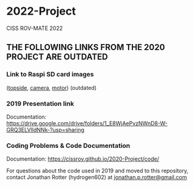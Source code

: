 # 2022-Project
CISS ROV-MATE 2022 <br>

## THE FOLLOWING LINKS FROM THE 2020 PROJECT ARE OUTDATED

### Link to Raspi SD card images
(<a href="https://www.dropbox.com/s/ywiuz3bnbsoy6am/MATE_Topside_2019.img?dl=0">topside</a>, <a href="https://www.dropbox.com/s/pmv8e9o7058bai0/MATE_Camera_2019.img?dl=0">camera</a>, <a href="https://www.dropbox.com/s/j6l58o7ey1v0xhj/MATE_Motor_2019.img?dl=0">motor</a>) (outdated)

### 2019 Presentation link

Documentation: https://drive.google.com/drive/folders/1_E8WjAePvzNWnD8-W-GRQ3ELVlIdNNk-?usp=sharing

### Coding Problems & Code Documentation

Documentation: https://cissrov.github.io/2020-Project/code/

For questions about the code used in 2019 and moved to this repository,  
contact Jonathan Rotter (hydrogen602) at jonathan.p.rotter@gmail.com
